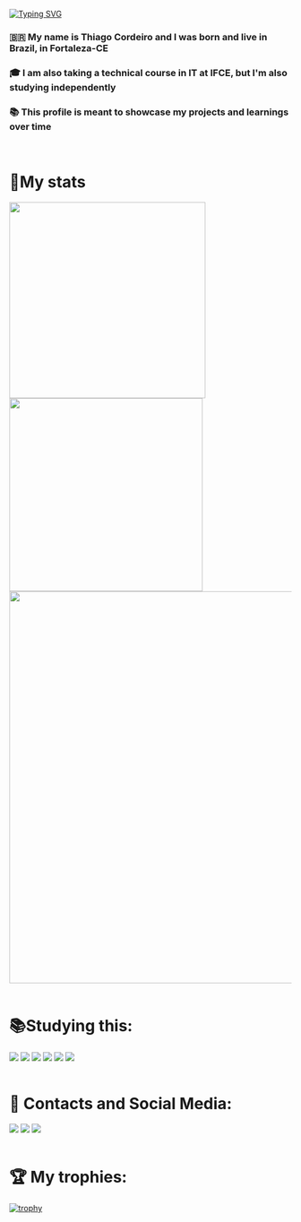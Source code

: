 <div>
  
[![Typing SVG](https://readme-typing-svg.herokuapp.com?font=Bebas+Neue&size=60&duration=3500&pause=1000&color=F7F7F7&width=600&height=110&lines=Hello%2C+Everyone+%F0%9F%91%8B%F0%9F%8F%BB;Welcome+to+my+profile+😁)](https://git.io/typing-svg)

### 🇧🇷 My name is Thiago Cordeiro and I was born and live in Brazil, in Fortaleza-CE
### 🎓 I am also taking a technical course in IT at IFCE, but I'm also studying independently
### 📚 This profile is meant to showcase my projects and learnings over time

<br>

<div>
  <h1 align="left">🌟My stats </h1>
  <img width ='350cm' src="https://github-readme-stats.vercel.app/api?username=thiago-cdb&show_icons=true&theme=react" /> 
  <img width ='345cm' src="https://github-readme-stats.vercel.app/api/top-langs/?username=thiago-cdb&show_icons=true&layout=compact&theme=react" />
  <img width ='700cm' src="https://github-readme-streak-stats.herokuapp.com/?user=thiago-cdb&theme=react" />
</div>

<br>

<h1 align="left">📚Studying this: </h1>
<div>
<img src="https://img.shields.io/badge/Python-3776AB?style=for-the-badge&logo=python&logoColor=white">
  <img src= "https://img.shields.io/badge/Swift-FA7343?style=for-the-badge&logo=swift&logoColor=white">
  <img src="https://img.shields.io/badge/JavaScript-F7DF1E?style=for-the-badge&logo=javascript&logoColor=black">
  <img src="https://img.shields.io/badge/Java-ED8B00?style=for-the-badge&logo=openjdk&logoColor=white">
  <img src="https://img.shields.io/badge/HTML5-E34F26?style=for-the-badge&logo=html5&logoColor=white">
  <img src="https://img.shields.io/badge/CSS3-1572B6?style=for-the-badge&logo=css3&logoColor=white">
</div>

<br>

<h1 align="left">💬 Contacts and Social Media: </h1>
<div>
<a href = "mailto:fthiagocordeirodebrito@gmail.com"><img src="https://img.shields.io/badge/-Gmail-%23E50914?style=for-the-badge&logo=gmail&logoColor=white" target="_blank"></a>
<a href="https://x.com/thiago_cdb" target="_blank"><img src="https://img.shields.io/badge/-Twitter-%23000000?style=for-the-badge&logo=x&logoColor=white" target="_blank"></a>
<a href="https://instagram.com/thiago__cdb" target="_blank"><img src="https://img.shields.io/badge/-Instagram-%23E4405F?style=for-the-badge&logo=instagram&logoColor=white" target="_blank"></a>
</div>

<br>

 <h1 align="left"> 🏆 My trophies: </h1>
 
[![trophy](https://github-profile-trophy.vercel.app/?username=thiago-cdb&theme=onedark)](https://github.com/ryo-ma/github-profile-trophy)
